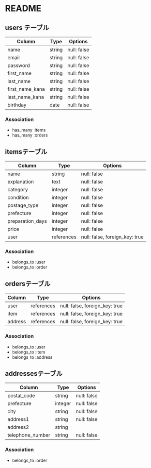 # README

## users テーブル

| Column          | Type   | Options     |
| --------------- | ------ | ----------- |
| name            | string | null: false |
| email           | string | null: false |
| password        | string | null: false |
| first_name      | string | null: false |
| last_name       | string | null: false |
| first_name_kana | string | null: false |
| last_name_kana  | string | null: false |
| birthday        | date   | null: false |

### Association

- has_many :items
- has_many :orders

## itemsテーブル

| Column           | Type       | Options                         |
| ---------------- | ---------- | ------------------------------- |
| name             | string     | null: false                     |
| explanation      | text       | null: false                     | 
| category         | integer    | null: false                     |
| condition        | integer    | null: false                     |
| postage_type     | integer    | null: false                     |
| prefecture       | integer    | null: false                     |
| preparation_days | integer    | null: false                     |
| price            | integer    | null: false                     |
| user             | references | null: false, foreign_key: true  |

### Association

- belongs_to :user
- belongs_to :order

## ordersテーブル

| Column          | Type       | Options                        |
| --------------- | ---------- | ------------------------------ |
| user            | references | null: false, foreign_key: true |
| item            | references | null: false, foreign_key: true |
| address         | references | null: false, foreign_key: true |

### Association

- belongs_to :user
- belongs_to :item
- belongs_to :address

## addressesテーブル

| Column           | Type    | Options     |
| ---------------- | ------- | ----------- |
| postal_code      | string  | null: false |
| prefecture       | integer | null: false |
| city             | string  | null: false |
| address1         | string  | null: false |
| address2         | string  |             |
| telephone_number | string  | null: false |

### Association

- belongs_to :order
